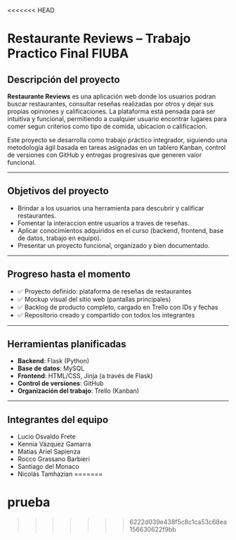 <<<<<<< HEAD
# Restaurante Reviews – Trabajo Practico Final FIUBA

## Descripción del proyecto

**Restaurante Reviews** es una aplicación web donde los usuarios podran buscar restaurantes, consultar reseñas realizadas por otros y dejar sus propias opiniones y calificaciones. La plataforma está pensada para ser intuitiva y funcional, permitiendo a cualquier usuario encontrar lugares para comer segun criterios como tipo de comida, ubicacion o calificacion.

Este proyecto se desarrolla como trabajo práctico integrador, siguiendo una metodología ágil basada en tareas asignadas en un tablero Kanban, control de versiones con GitHub y entregas progresivas que generen valor funcional.

---

## Objetivos del proyecto

- Brindar a los usuarios una herramienta para descubrir y calificar restaurantes.
- Fomentar la interaccion entre usuarios a traves de reseñas.
- Aplicar conocimientos adquiridos en el curso (backend, frontend, base de datos, trabajo en equipo).
- Presentar un proyecto funcional, organizado y bien documentado.

---

## Progreso hasta el momento

- ✅ Proyecto definido: plataforma de reseñas de restaurantes
- ✅ Mockup visual del sitio web (pantallas principales)
- ✅ Backlog de producto completo, cargado en Trello con IDs y fechas
- ✅ Repositorio creado y compartido con todos los integrantes

---

## Herramientas planificadas

- **Backend**: Flask (Python)
- **Base de datos**: MySQL
- **Frontend**: HTML/CSS, Jinja (a través de Flask)
- **Control de versiones**: GitHub
- **Organización del trabajo**: Trello (Kanban)

---

## Integrantes del equipo

- Lucio Osvaldo Frete 
- Kennia Vázquez Gamarra  
- Matias Ariel Sapienza
- Rocco Grassano Barbieri
- Santiago del Monaco
- Nicolás Tamhazian
=======
# prueba
>>>>>>> 6222d039e438f5c8c1ca53c68ea156630622f9bb
